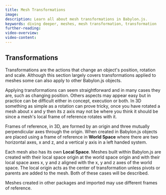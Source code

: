 ```yaml
---
title: Mesh Transformations
image: 
description: Learn all about mesh transformations in Babylon.js.
keywords: diving deeper, meshes, mesh transformation, transformation
further-reading:
video-overview:
video-content:
---
```


## Transformations
Transformations are the actions that change an object's position, rotation and scale. Although this section largely covers transformations applied to meshes some can also apply to other Babylon.js objects.

Applying transformations can seem straightforward and in many cases they are, such as changing position. Others aspects may appear easy but in practice can be difficult either in concept, execution or both. In 3D something as simple as a rotation can prove tricky, once you have rotated a mesh about x and y then its z axis may not be where you think it should be since a mesh's local frame of reference rotates with it.

Frames of reference, in 3D, are formed by an origin and three mutually perpendicular axes through the origin. When created in Babylon.js objects are placed using a frame of reference in **World Space** where there are two horizontal axes, x and z, and a vertical y axis in a left handed system.

Each mesh also has its own **Local Space**.  Meshes built within Babylon.js are created with their local space origin at the world space origin and with their local space axes x, y and z aligned with the x, y and z axes of the world space. The local origin acts as the center of transformation unless pivots or parents are added to the mesh. Both of these cases will be described.

Meshes created in other packages and imported may use different frames of reference.


